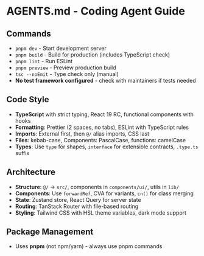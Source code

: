 # AGENTS.md - Coding Agent Guide

## Commands
- `pnpm dev` - Start development server
- `pnpm build` - Build for production (includes TypeScript check)
- `pnpm lint` - Run ESLint
- `pnpm preview` - Preview production build
- `tsc --noEmit` - Type check only (manual)
- **No test framework configured** - check with maintainers if tests needed

## Code Style
- **TypeScript** with strict typing, React 19 RC, functional components with hooks
- **Formatting**: Prettier (2 spaces, no tabs), ESLint with TypeScript rules
- **Imports**: External first, then `@/` alias imports, CSS last
- **Files**: kebab-case, Components: PascalCase, functions: camelCase
- **Types**: Use `type` for shapes, `interface` for extensible contracts, `.type.ts` suffix

## Architecture
- **Structure**: `@/` → `src/`, components in `components/ui/`, utils in `lib/`
- **Components**: Use `forwardRef`, CVA for variants, `cn()` for class merging
- **State**: Zustand store, React Query for server state
- **Routing**: TanStack Router with file-based routing
- **Styling**: Tailwind CSS with HSL theme variables, dark mode support

## Package Management
- Uses **pnpm** (not npm/yarn) - always use pnpm commands